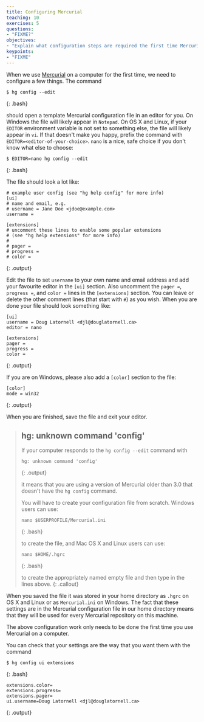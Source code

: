```yaml
---
title: Configuring Mercurial
teaching: 10
exercises: 5
questions:
- "FIXME?"
objectives:
- "Explain what configuration steps are required the first time Mercurial is used on a computer."
keypoints:
- "FIXME"
---
```


When we use [Mercurial](http://mercurial.selenic.com/) on a computer for the
first time,
we need to configure a few things.
The command

~~~
$ hg config --edit
~~~
{: .bash}

should open a template Mercurial configuration file in an editor for you.
On Windows the file will likely appear in `Notepad`.
On OS X and Linux,
if your `EDITOR` environment variable is not set to something else,
the file will likely appear in `vi`.
If that doesn't make you happy,
prefix the command with `EDITOR=<editor-of-your-choice>`.
`nano` is a nice,
safe choice if you don't know what else to choose:

~~~
$ EDITOR=nano hg config --edit
~~~
{: .bash}

The file should look a lot like:

~~~
# example user config (see "hg help config" for more info)
[ui]
# name and email, e.g.
# username = Jane Doe <jdoe@example.com>
username =

[extensions]
# uncomment these lines to enable some popular extensions
# (see "hg help extensions" for more info)
#
# pager =
# progress =
# color =
~~~
{: .output}

Edit the file to set `username` to your own name and email address and add your
favourite editor in the `[ui]` section.
Also uncomment the `pager =`,
`progress =`,
and `color =` lines in the `[extensions]` section.
You can leave or delete the other comment lines (that start with `#`) as you wish.
When you are done your file should look something like:

~~~
[ui]
username = Doug Latornell <djl@douglatornell.ca>
editor = nano

[extensions]
pager =
progress =
color =
~~~
{: .output}

If you are on Windows,
please also add a `[color]` section to the file:

~~~
[color]
mode = win32
~~~
{: .output}

When you are finished,
save the file and exit your editor.

> ## hg: unknown command 'config'
>
> If your computer responds to the `hg config --edit` command with
>
> ~~~
> hg: unknown command 'config'
> ~~~
> {: .output}
>
> it means that you are using a version of Mercurial older than 3.0 that
> doesn't have the `hg config` command.
>
> You will have to create your configuration file from scratch.
> Windows users can use:
>
> ~~~
> nano $USERPROFILE/Mercurial.ini
> ~~~
> {: .bash}
>
> to create the file,
> and Mac OS X and Linux users can use:
>
> ~~~
> nano $HOME/.hgrc
> ~~~
> {: .bash}
>
> to create the appropriately named empty file and then type in the lines
> above.
{: .callout}

When you saved the file it was stored in your home directory as `.hgrc` on OS X and
Linux or as `Mercurial.ini` on Windows.
The fact that these settings are in the Mercurial configuration file in our home
directory means that they will be used for every Mercurial repository on this
machine.

The above configuration work only needs to be done the first time you use
Mercurial on a computer.

You can check that your settings are the way that you want them with the command

~~~
$ hg config ui extensions
~~~
{: .bash}

~~~
extensions.color=
extensions.progress=
extensions.pager=
ui.username=Doug Latornell <djl@douglatornell.ca>
~~~
{: .output}
